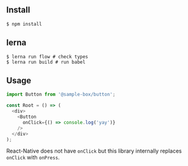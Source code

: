 ## Install
```
$ npm install
```

## lerna
```
$ lerna run flow # check types
$ lerna run build # run babel
```

## Usage
```javascript
import Button from '@sample-box/button';

const Root = () => (
  <div>
    <Button
      onClick={() => console.log('yay')}
    />
  </div>
);
```

React-Native does not have `onClick` but this library internally replaces `onClick` with `onPress`.

